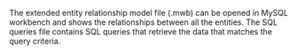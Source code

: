 The extended entity relationship model file (.mwb) can be opened in MySQL workbench and shows the relationships between all the entities. The SQL queries file contains SQL queries that retrieve the data that matches the query criteria. 
